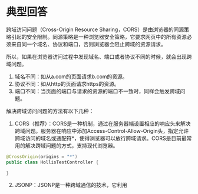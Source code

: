 # 典型回答


跨域访问问题（Cross-Origin Resource Sharing，CORS）是由浏览器的同源策略引起的安全限制。同源策略是一种浏览器安全策略，它要求网页中的所有资源必须来自同一个域名、协议和端口，否则浏览器会阻止跨域的资源请求。



所以，如果在浏览器访问过程中发现域名、端口或者协议不同的时候，就会出现跨域问题。



1. 域名不同：如从a.com的页面请求b.com的资源。
2. 协议不同：如从http的页面请求https的资源。
3. 端口不同：当页面的端口与请求的资源的端口不一致时，同样会触发跨域问题。





解决跨域访问问题的方法有以下几种：



1. CORS（推荐）：CORS是一种机制，通过在服务器端设置相应的响应头来解决跨域问题。服务器在响应中添加Access-Control-Allow-Origin头，指定允许跨域访问的域名或通配符*，使得浏览器可以放行跨域请求。CORS是目前最常用的解决跨域问题的方式，支持现代浏览器。



```java
@CrossOrigin(origins = "*")
public class HollisTestController {
    
}
```





2. JSONP：JSONP是一种跨域通信的技术，它利用<script>标签可以跨域访问的特性，通过动态创建<script>标签来加载跨域资源，服务器返回一个包含回调函数的JavaScript脚本，客户端通过回调函数处理响应数据。不过JSONP只支持GET请求，且只能用于跨域请求JSON数据。



3. 代理服务器：可以通过在同源域名下设置一个代理服务器，实现跨域访问。前端将请求发送给代理服务器，代理服务器再转发请求给目标服务器，并将响应返回给前端，从而绕过跨域限制。这种方式需要部署额外的代理服务器，适用于一些特殊情况。





# 扩展知识
## 二级域名跨域吗？


浏览器实施了同源策略，即网页中的脚本只能访问与其来源相同的资源。同源的定义包括协议（如http与https）、域名和端口号，如果这三者中有任何一个不同，就会被视为跨域请求。



www.hollischuang.com中获取 www.a.hollischuang.com中的资源，同样的规则适用。浏览器会将这两个视为不同的源，除非服务器在响应中配置了允许跨域访问的 CORS 头部。



  


